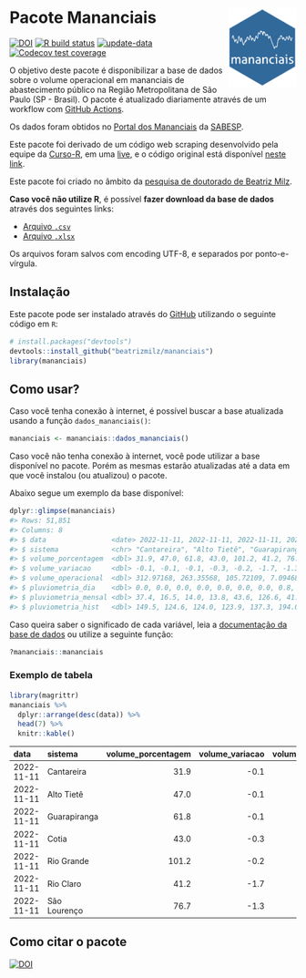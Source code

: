 
<!-- README.md is generated from README.Rmd. Please edit that file -->

# Pacote Mananciais <img src="man/figures/hexlogo.png" align="right" width = "120px"/>

<!-- badges: start -->

[![DOI](https://zenodo.org/badge/DOI/10.5281/zenodo.4733056.svg)](https://doi.org/10.5281/zenodo.4733056)
[![R build
status](https://github.com/beatrizmilz/mananciais/workflows/R-CMD-check/badge.svg)](https://github.com/beatrizmilz/mananciais/actions)
[![update-data](https://github.com/beatrizmilz/mananciais/actions/workflows/2-update_data.yaml/badge.svg)](https://github.com/beatrizmilz/mananciais/actions/workflows/2-update_data.yaml)
[![Codecov test
coverage](https://codecov.io/gh/beatrizmilz/mananciais/branch/master/graph/badge.svg)](https://codecov.io/gh/beatrizmilz/mananciais?branch=master)
<!-- badges: end -->

O objetivo deste pacote é disponibilizar a base de dados sobre o volume
operacional em mananciais de abastecimento público na Região
Metropolitana de São Paulo (SP - Brasil). O pacote é atualizado
diariamente através de um workflow com [GitHub
Actions](https://github.com/beatrizmilz/mananciais/actions).

Os dados foram obtidos no [Portal dos
Mananciais](http://mananciais.sabesp.com.br/Situacao) da
[SABESP](http://site.sabesp.com.br/site/Default.aspx).

Este pacote foi derivado de um código web scraping desenvolvido pela
equipe da [Curso-R](https://www.curso-r.com/), em uma
[live](https://youtu.be/jvZIxrMmOcQ), e o código original está
disponível [neste
link](https://github.com/curso-r/lives/blob/master/drafts/20200730_scraper_sabesp.R).

Este pacote foi criado no âmbito da [pesquisa de doutorado de Beatriz
Milz](https://beatrizmilz.github.io/tese/).

**Caso você não utilize R**, é possível **fazer download da base de
dados** através dos seguintes links:

- [Arquivo
  `.csv`](https://github.com/beatrizmilz/mananciais/raw/master/inst/extdata/mananciais.csv)
- [Arquivo
  `.xlsx`](https://github.com/beatrizmilz/mananciais/blob/master/inst/extdata/mananciais.xlsx?raw=true)

Os arquivos foram salvos com encoding UTF-8, e separados por
ponto-e-vírgula.

## Instalação

Este pacote pode ser instalado através do [GitHub](https://github.com/)
utilizando o seguinte código em `R`:

``` r
# install.packages("devtools")
devtools::install_github("beatrizmilz/mananciais")
library(mananciais)
```

## Como usar?

Caso você tenha conexão à internet, é possível buscar a base atualizada
usando a função `dados_mananciais()`:

``` r
mananciais <- mananciais::dados_mananciais() 
```

Caso você não tenha conexão à internet, você pode utilizar a base
disponível no pacote. Porém as mesmas estarão atualizadas até a data em
que você instalou (ou atualizou) o pacote.

Abaixo segue um exemplo da base disponível:

``` r
dplyr::glimpse(mananciais)
#> Rows: 51,851
#> Columns: 8
#> $ data                <date> 2022-11-11, 2022-11-11, 2022-11-11, 2022-11-11, 2…
#> $ sistema             <chr> "Cantareira", "Alto Tietê", "Guarapiranga", "Cotia…
#> $ volume_porcentagem  <dbl> 31.9, 47.0, 61.8, 43.0, 101.2, 41.2, 76.7, 32.0, 4…
#> $ volume_variacao     <dbl> -0.1, -0.1, -0.1, -0.3, -0.2, -1.7, -1.3, -0.1, 0.…
#> $ volume_operacional  <dbl> 312.97168, 263.35568, 105.72109, 7.09468, 113.5227…
#> $ pluviometria_dia    <dbl> 0.0, 0.0, 0.0, 0.0, 0.0, 0.0, 0.0, 0.8, 0.0, 0.0, …
#> $ pluviometria_mensal <dbl> 37.4, 16.5, 14.0, 13.8, 43.6, 126.6, 41.2, 37.4, 1…
#> $ pluviometria_hist   <dbl> 149.5, 124.6, 124.0, 123.9, 137.3, 194.0, 151.2, 1…
```

Caso queira saber o significado de cada variável, leia a [documentação
da base de
dados](https://beatrizmilz.github.io/mananciais/reference/mananciais.html)
ou utilize a seguinte função:

``` r
?mananciais::mananciais
```

### Exemplo de tabela

``` r
library(magrittr)
mananciais %>% 
  dplyr::arrange(desc(data)) %>% 
  head(7) %>%
  knitr::kable()
```

| data       | sistema      | volume_porcentagem | volume_variacao | volume_operacional | pluviometria_dia | pluviometria_mensal | pluviometria_hist |
|:-----------|:-------------|-------------------:|----------------:|-------------------:|-----------------:|--------------------:|------------------:|
| 2022-11-11 | Cantareira   |               31.9 |            -0.1 |          312.97168 |                0 |                37.4 |             149.5 |
| 2022-11-11 | Alto Tietê   |               47.0 |            -0.1 |          263.35568 |                0 |                16.5 |             124.6 |
| 2022-11-11 | Guarapiranga |               61.8 |            -0.1 |          105.72109 |                0 |                14.0 |             124.0 |
| 2022-11-11 | Cotia        |               43.0 |            -0.3 |            7.09468 |                0 |                13.8 |             123.9 |
| 2022-11-11 | Rio Grande   |              101.2 |            -0.2 |          113.52278 |                0 |                43.6 |             137.3 |
| 2022-11-11 | Rio Claro    |               41.2 |            -1.7 |            5.62663 |                0 |               126.6 |             194.0 |
| 2022-11-11 | São Lourenço |               76.7 |            -1.3 |           68.13326 |                0 |                41.2 |             151.2 |

## Como citar o pacote

[![DOI](https://zenodo.org/badge/DOI/10.5281/zenodo.4733056.svg)](https://doi.org/10.5281/zenodo.4733056)
